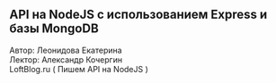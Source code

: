API на NodeJS с использованием Express и базы MongoDB
----------------------------

Автор: Леонидова Екатерина      
Лектор:  Александр Кочергин  
LoftBlog.ru ( Пишем API на NodeJS )  
